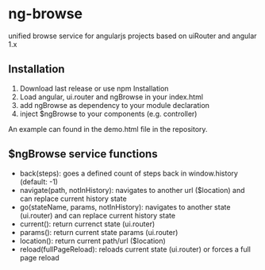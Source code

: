 # ng-browse
unified browse service for angularjs projects based on uiRouter and angular 1.x

## Installation
1. Download last release or use npm Installation
2. Load angular, ui.router and ngBrowse in your index.html
3. add ngBrowse as dependency to your module declaration
4. inject $ngBrowse to your components (e.g. controller)

An example can found in the demo.html file in the repository.

## $ngBrowse service functions
- back(steps): goes a defined count of steps back in window.history (default: -1)
- navigate(path, notInHistory): navigates to another url ($location) and can replace current history state
- go(stateName, params, notInHistory): navigates to another state (ui.router) and can replace current history state
- current(): return currenct state (ui.router)
- params(): return current state params (ui.router)
- location(): return current path/url ($location)
- reload(fullPageReload): reloads current state (ui.router) or forces a full page reload
